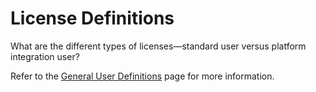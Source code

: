 # License Definitions

What are the different types of licenses—standard user versus platform integration user?

Refer to the [General User Definitions](https://knowledgebase.autorabit.com/fundamentals/faq/autorabit-platform-user-definitions) page for more information.
